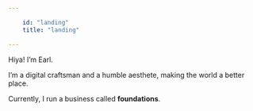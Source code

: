 ```yaml
---

    id: "landing"
    title: "landing"

---
```


<!--
    This file contains html that's rendered below the title at earlman.me/
-->

<p class="large">Hiya! I’m Earl.</p>

<p class="large">I’m a digital craftsman and a humble aesthete,
making the world a better place.</p>

<p class="large">Currently, I run a business called <strong>
foundations</strong>.</p>
